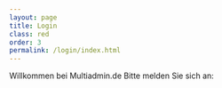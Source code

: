 ```yaml
---
layout: page
title: Login
class: red
order: 3
permalink: /login/index.html
---
```

<p>Willkommen bei Multiadmin.de Bitte melden Sie sich an:</p>
